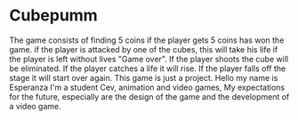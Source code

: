 # Cubepumm
The game consists of finding 5 coins if the player gets 5 coins has won the game. if the player is attacked by one of the cubes, this will take his life if the player is left without lives "Game over". If the player shoots the cube will be eliminated. If the player catches a life it will rise. If the player falls off the stage it will start over again. This game is just a project.
Hello my name is Esperanza
I'm a student Cev, animation and video games, My expectations for the future, especially are the design of the game and the development of a video game.

